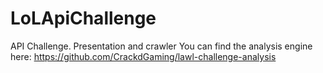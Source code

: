 # LoLApiChallenge
API Challenge. Presentation and crawler
You can find the analysis engine here: https://github.com/CrackdGaming/lawl-challenge-analysis